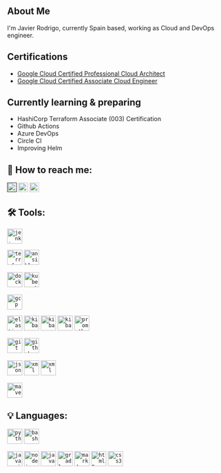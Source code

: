 ## About Me
I'm Javier Rodrigo, currently Spain based, working as Cloud and DevOps engineer. 

## Certifications
- [Google Cloud Certified Professional Cloud Architect](https://google.accredible.com/0875651f-e532-492a-9d43-e17759dc36a2)
- [Google Cloud Certified Associate Cloud Engineer](https://google.accredible.com/63483c7c-f370-4199-bd09-1354e2a38a45)

## Currently learning & preparing 
- HashiCorp Terraform Associate (003) Certification
- Github Actions
- Azure DevOps
- Circle CI
- Improving Helm

## :busts_in_silhouette: How to reach me:
<a href=""><img alt="Link to my GitHub" src="https://img.shields.io/github/followers/durgrim?style=for-the-badge&color=181717&logo=github&logoColor=181717&label=@durgrim" height="22px"></a>
<a href="https://www.linkedin.com/in/jarodra/"><img alt="link to my LinkedIn" src="https://img.shields.io/static/v1?label&message=/in/jarodra&color=0A66C2&style=for-the-badge&logo=linkedin" height="22px" /></a>
<a href="mailto:javier@radevops.com"><img alt="link to send me an email" src="https://img.shields.io/static/v1?label&message=javier@radevops.com&color=whitesmoke&style=for-the-badge&logo=gmail" height="22px" /></a>

## :hammer_and_wrench: Tools:
<code><img title="Jenkins" alt="jenkins" width="35px" src="https://cdn.jsdelivr.net/gh/devicons/devicon/icons/jenkins/jenkins-original.svg" /></code>

<code><img title="Terraform" alt="terraform" width="35px" src="https://cdn.jsdelivr.net/gh/devicons/devicon/icons/terraform/terraform-original.svg" /></code>
<code><img title="Ansible" alt="ansible" width="35px" src="https://cdn.jsdelivr.net/gh/devicons/devicon/icons/ansible/ansible-original.svg" /></code>

<code><img title="Docker" alt="docker" width="35px" src="https://cdn.jsdelivr.net/gh/devicons/devicon/icons/docker/docker-original.svg" /></code>
<code><img title="Kubernetes" alt="kubernetes" width="35px" src="https://cdn.jsdelivr.net/gh/devicons/devicon/icons/kubernetes/kubernetes-original.svg" /></code>

<code><img title="Google Cloud Platform" alt="gcp" width="35px" src="https://cdn.jsdelivr.net/gh/devicons/devicon/icons/googlecloud/googlecloud-original.svg" /></code>

<code><img title="elasticsearch" alt="elasticsearch" width="35px" src="https://cdn.jsdelivr.net/gh/devicons/devicon/icons/elasticsearch/elasticsearch-original.svg" /></code>
<code><img title="logstash" alt="kibana" width="35px" src="https://cdn.jsdelivr.net/gh/devicons/devicon/icons/logstash/logstash-original.svg" /></code>
<code><img title="kibana" alt="kibana" width="35px" src="https://cdn.jsdelivr.net/gh/devicons/devicon/icons/kibana/kibana-original.svg" /></code>
<code><img title="beats" alt="kibana" width="35px" src="https://cdn.jsdelivr.net/gh/devicons/devicon/icons/beats/beats-original.svg" /></code>
<code><img title="prometheus" alt="prometheus" width="35px" src="https://cdn.jsdelivr.net/gh/devicons/devicon/icons/prometheus/prometheus-original.svg" /></code>

<code><img title="git" alt="git" width="35px" src="https://cdn.jsdelivr.net/gh/devicons/devicon/icons/git/git-original.svg" /></code>
<code><img title="github" alt="github" width="35px" src="https://cdn.jsdelivr.net/gh/devicons/devicon/icons/github/github-original.svg" /></code>

<code><img title="json" alt="json" width="35px" src="https://cdn.jsdelivr.net/gh/devicons/devicon/icons/json/json-original.svg" /></code>
<code><img title="xml" alt="xml" width="35px" src="https://cdn.jsdelivr.net/gh/devicons/devicon/icons/xml/xml-original.svg" /></code>
<code><img title="yaml" alt="xml" width="35px" src="https://cdn.jsdelivr.net/gh/devicons/devicon/icons/yaml/yaml-original.svg" /></code>

<code><img title="maven" alt="maven" width="35px" src="https://cdn.jsdelivr.net/gh/devicons/devicon/icons/maven/maven-original.svg" /></code>

## :bulb: Languages:
<code><img title="Python" alt="python" width="35px" src="https://cdn.jsdelivr.net/gh/devicons/devicon/icons/python/python-original.svg" /></code>
<code><img title="Bash" alt="bash" width="35px" src="https://cdn.jsdelivr.net/gh/devicons/devicon/icons/bash/bash-original.svg" /></code>

<code><img title="JavaScript" alt="javascript" width="35px" src="https://cdn.jsdelivr.net/gh/devicons/devicon/icons/javascript/javascript-original.svg" /></code>
<code><img title="NodeJS" alt="nodejs" width="35px" src="https://cdn.jsdelivr.net/gh/devicons/devicon/icons/nodejs/nodejs-original.svg" /></code>
<code><img title="Java" alt="java" width="35px" src="https://cdn.jsdelivr.net/gh/devicons/devicon/icons/java/java-original.svg" /></code>
<code><img title="Gradle" alt="gradle" width="35px" src="https://cdn.jsdelivr.net/gh/devicons/devicon/icons/gradle/gradle-original.svg" /></code>
<code><img title="Markdown" alt="markdown" width="35px" src="https://cdn.jsdelivr.net/gh/devicons/devicon/icons/markdown/markdown-original.svg" /></code>
<code><img title="HTML5" alt="html5" width="35px" src="https://cdn.jsdelivr.net/gh/devicons/devicon/icons/html5/html5-original.svg" /></code>
<code><img title="CSS3" alt="css3" width="35px" src="https://cdn.jsdelivr.net/gh/devicons/devicon/icons/css3/css3-original.svg" /></code>
